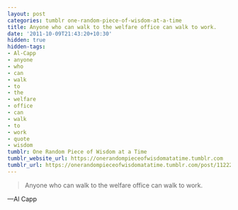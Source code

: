 ```yaml
---
layout: post
categories: tumblr one-random-piece-of-wisdom-at-a-time
title: Anyone who can walk to the welfare office can walk to work.
date: '2011-10-09T21:43:20+10:30'
hidden: true
hidden-tags:
- Al-Capp
- anyone
- who
- can
- walk
- to
- the
- welfare
- office
- can
- walk
- to
- work
- quote
- wisdom
tumblr: One Random Piece of Wisdom at a Time
tumblr_website_url: https://onerandompieceofwisdomatatime.tumblr.com
tumblr_url: https://onerandompieceofwisdomatatime.tumblr.com/post/11222424388/anyone-who-can-walk-to-the-welfare-office-can-walk
---
```

> Anyone who can walk to the welfare office can walk to work.

—Al Capp&nbsp;
